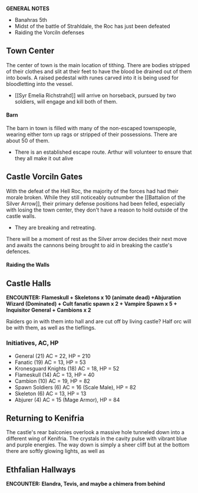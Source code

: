 **GENERAL NOTES**
- Banahras 5th
- Midst of the battle of Strahldale, the Roc has just been defeated
- Raiding the Vorciln defenses
## Town Center
The center of town is the main location of tithing. There are bodies stripped of their clothes and slit at their feet to have the blood be drained out of them into bowls. A raised pedestal with runes carved into it is being used for bloodletting into the vessel.
- [[Syr Emelia Richstrahd]] will arrive on horseback, pursued by two soldiers, will engage and kill both of them.
#### Barn
The barn in town is filled with many of the non-escaped townspeople, wearing either torn up rags or stripped of their possessions. There are about 50 of them.
- There is an established escape route. Arthur will volunteer to ensure that they all make it out alive
## Castle Vorciln Gates
With the defeat of the Hell Roc, the majority of the forces had had their morale broken. While they still noticeably outnumber the [[Battalion of the Silver Arrow]], their primary defense positions had been felled, especially with losing the town center, they don't have a reason to hold outside of the castle walls. 
- They are breaking and retreating.

There will be a moment of rest as the Silver arrow decides their next move and awaits the cannons being brought to aid in breaking the castle's defences. 
#### Raiding the Walls
## Castle Halls
**ENCOUNTER: Flameskull + Skeletons x 10 (animate dead) +Abjuration Wizard (Dominated) + Cult fanatic spawn x 2 + Vampire Spawn x 5 + Inquisitor General  + Cambions x 2**

Raiders go in with them into hall and are cut off by living castle? Half orc will be with them, as well as the tieflings.
### Initiatives, AC, HP
- General (21) AC = 22, HP = 210
- Fanatic (19) AC = 13, HP = 53
- Kronesguard Knights (18) AC = 18, HP = 52
- Flameskull (14) AC = 13, HP = 40
- Cambion (10) AC = 19, HP = 82
- Spawn Soldiers (6) AC = 16 (Scale Male), HP = 82
- Skeleton (6) AC = 13, HP = 13
- Abjurer (4) AC = 15 (Mage Armor), HP = 84

## Returning to Kenifria
The castle's rear balconies overlook a massive hole tunneled down into a different wing of Kenifria. The crystals in the cavity pulse with vibrant blue and purple energies. The way down is simply a sheer cliff but at the bottom there are softly glowing lights, as well as 

## Ethfalian Hallways
**ENCOUNTER: Elandra, Tevis, and maybe a chimera from behind**

